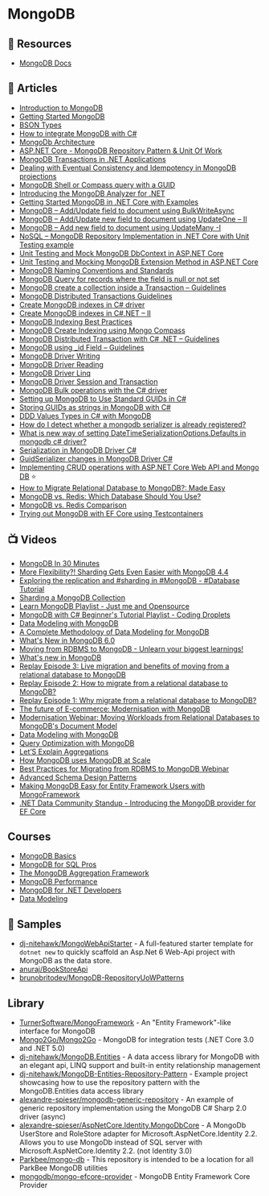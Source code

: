 # MongoDB

## 📘 Resources
- [MongoDB Docs](https://docs.mongodb.com/)

## 📕 Articles
- [Introduction to MongoDB](https://www.mongodb.com/docs/manual/introduction/)
- [Getting Started MongoDB](https://www.mongodb.com/docs/manual/tutorial/getting-started/)
- [BSON Types](https://www.mongodb.com/docs/manual/reference/bson-types/)
- [How to integrate MongoDB with C#](https://www.code4it.dev/blog/mongodb-introduction-with-csharp)
- [MongoDb Architecture](http://horicky.blogspot.com/2012/04/mongodb-architecture.html)
- [ASP.NET Core - MongoDB Repository Pattern & Unit Of Work](https://www.brunobrito.net.br/aspnet-core-mongodb-unit-of-work/)
- [MongoDB Transactions in .NET Applications](https://exceptionnotfound.net/transactions-in-mongodb-for-net/)
- [Dealing with Eventual Consistency and Idempotency in MongoDB projections](https://event-driven.io/en/dealing_with_eventual_consistency_and_idempotency_in_mongodb_projections/)
- [MongoDB Shell or Compass query with a GUID](https://blog.georgekosmidis.net/2021/11/29/mongodb-shell-or-compass-query-with-a-guid/)
- [Introducing the MongoDB Analyzer for .NET](https://www.mongodb.com/developer/article/introducing-mongodb-analyzer-dotnet/)
- [Getting Started MongoDB in .NET Core with Examples](https://www.thecodebuzz.com/mongodb-c-driver-net-core-examples-getting-started/)
- [MongoDB – Add/Update field to document using BulkWriteAsync](https://www.thecodebuzz.com/mongodb-add-update-field-to-document-bulkwriteasync-asynchronous/)
- [MongoDB – Add/Update new field to document using UpdateOne – II](https://www.thecodebuzz.com/mongodb-add-update-field-to-document-in-mongodb-collection/)
- [MongoDB – Add new field to document using UpdateMany -I](https://www.thecodebuzz.com/mongodb-add-new-field-every-document-in-mongodb-collection/)
- [NoSQL – MongoDB Repository Implementation in .NET Core with Unit Testing example](https://www.thecodebuzz.com/mongodb-repository-implementation-unit-testing-net-core-example/)
- [Unit Testing and Mock MongoDB DbContext in ASP.NET Core](https://www.thecodebuzz.com/unit-testing-mocking-dbcontext-mongo-db-asp-net-core/)
- [Unit Testing and Mocking MongoDB Extension Method in ASP.NET Core](https://www.thecodebuzz.com/mongodb-driver-mocking-unit-testing-iasynccursor-async-method-part1/)
- [MongoDB Naming Conventions and Standards](https://www.thecodebuzz.com/mongo-db-naming-conventions-standards-guidelines/)
- [MongoDB Query for records where the field is null or not set](https://www.thecodebuzz.com/mongodb-query-field-is-null-or-not-set-mongo-shell-compass/)
- [MongoDB create a collection inside a Transaction – Guidelines](https://www.thecodebuzz.com/mongodb-create-a-collection-inside-a-transaction-create-index/)
- [MongoDB Distributed Transactions Guidelines](https://www.thecodebuzz.com/mongodb-distributed-transactions-guidelines/)
- [Create MongoDB indexes in C# driver](https://www.thecodebuzz.com/mongodb-unique-index-compound-index-csharp-driver/)
- [Create MongoDB indexes in C#.NET – II](https://www.thecodebuzz.com/create-mongodb-indexes-csharp-net/)
- [MongoDB Indexing Best Practices](https://www.thecodebuzz.com/mongodb-indexes-performance-guidelines-and-best-practices/)
- [MongoDB Create Indexing using Mongo Compass](https://www.thecodebuzz.com/mongodb-create-indexes-mongo-compass-ui/)
- [MongoDB Distributed Transaction with C# .NET – Guidelines](https://www.thecodebuzz.com/mongodb-distributed-transaction-acid-csharp-driver-aspnetcore/)
- [MongoDB using _id Field – Guidelines](https://www.thecodebuzz.com/mongodb-id-field-security-best-practices-guidelines/)
- [MongoDB Driver Writing](https://mongodb.github.io/mongo-csharp-driver/2.7/reference/driver/crud/writing/)
- [MongoDB Driver Reading](https://mongodb.github.io/mongo-csharp-driver/2.7/reference/driver/crud/reading/)
- [MongoDB Driver Linq](https://mongodb.github.io/mongo-csharp-driver/2.7/reference/driver/crud/linq/)
- [MongoDB Driver Session and Transaction](https://mongodb.github.io/mongo-csharp-driver/2.7/reference/driver/crud/sessions_and_transactions/)
- [MongoDB Bulk operations with the C# driver](https://fgambarino.com/c-sharp-mongo-bulk-write/)
- [Setting up MongoDB to Use Standard GUIDs in C#](https://kevsoft.net/2022/02/18/setting-up-mongodb-to-use-standard-guids-in-csharp.html)
- [Storing GUIDs as strings in MongoDB with C#](https://kevsoft.net/2020/06/25/storing-guids-as-strings-in-mongodb-with-csharp.html)
- [DDD Values Types in C# with MongoDB](https://kevsoft.net/2022/01/03/ddd-values-types-in-csharp-with-mongodb.html)
- [How do I detect whether a mongodb serializer is already registered?](https://stackoverflow.com/questions/21386347/how-do-i-detect-whether-a-mongodb-serializer-is-already-registered)
- [What is new way of setting DateTimeSerializationOptions.Defaults in mongodb c# driver?](https://stackoverflow.com/questions/16185262/what-is-new-way-of-setting-datetimeserializationoptions-defaults-in-mongodb-c-sh)
- [Serialization in MongoDB Driver C#](http://mongodb.github.io/mongo-csharp-driver/2.18/reference/bson/serialization/)
- [GuidSerializer changes in MongoDB Driver C# ](http://mongodb.github.io/mongo-csharp-driver/2.18/reference/bson/guidserialization/serializerchanges/guidserializerchanges/)
- [Implementing CRUD operations with ASP.NET Core Web API and Mongo DB](https://dotnetthoughts.net/implementing-crud-operations-with-webapi-and-mongodb/) ⭐
- [How to Migrate Relational Database to MongoDB?: Made Easy](https://hevodata.com/learn/relational-database-to-mongodb/)
- [MongoDB vs. Redis: Which Database Should You Use?](https://www.integrate.io/blog/mongodb-vs-redis/)
- [MongoDB vs. Redis Comparison](https://www.mongodb.com/compare/mongodb-vs-redis)
- [Trying out MongoDB with EF Core using Testcontainers](https://devblogs.microsoft.com/dotnet/efcore-mongodb/)

## 📺 Videos
- [MongoDB In 30 Minutes](https://www.youtube.com/watch?v=pWbMrx5rVBE)
- [More Flexibility?! Sharding Gets Even Easier with MongoDB 4.4](https://www.youtube.com/watch?v=wGgMnJQunEc)
- [Exploring the replication and #sharding in #MongoDB - #Database Tutorial](https://www.youtube.com/watch?v=oH-gQ4JdXQc)
- [Sharding a MongoDB Collection](https://www.youtube.com/watch?v=Rwg26U0Zs1o)
- [Learn MongoDB Playlist - Just me and Opensource](https://www.youtube.com/playlist?list=PL34sAs7_26wPvZJqUJhjyNtm7UedWR8Ps)
- [MongoDB with C# Beginner's Tutorial Playlist - Coding Droplets](https://www.youtube.com/playlist?list=PLzewa6pjbr3JgaEaUDXWXm_bgjtQPjzFE)
- [Data Modeling with MongoDB](https://www.youtube.com/watch?v=3GHZd0zv170)
- [A Complete Methodology of Data Modeling for MongoDB](https://www.youtube.com/watch?v=DUCvYbcgGsQ)
- [What's New in MongoDB 6.0](https://www.youtube.com/watch?v=ShDocHg32kU)
- [Moving from RDBMS to MongoDB - Unlearn your biggest learnings!](https://www.youtube.com/watch?v=XTAZ3m_hqWs)
- [What's new in MongoDB](https://www.mongodb.com/presentations/what-s-new-in-mongo-db-english)
- [Replay Episode 3: Live migration and benefits of moving from a relational database to MongoDB](https://www.mongodb.com/presentations/replay-episode-3-live-migration-and-benefits-of-migration)
- [Replay Episode 2: How to migrate from a relational database to MongoDB?](https://www.mongodb.com/presentations/replay-episode-2-how-to-migrate-from-a-relational-database-to-mongodb)
- [Replay Episode 1: Why migrate from a relational database to MongoDB?](https://www.mongodb.com/presentations/replay-episode-1-why-migrate-from-a-relational-database-to-mongodb)
- [The future of E-commerce: Modernisation with MongoDB](https://www.mongodb.com/presentations/the-future-of-e-commerce-modernisation-with-mongodb)
- [Modernisation Webinar: Moving Workloads from Relational Databases to MongoDB's Document Model](https://www.mongodb.com/presentation/modernisation-webinar-english)
- [Data Modeling with MongoDB](https://www.mongodb.com/presentation/data-modelling-with-mongodb)
- [Query Optimization with MongoDB](https://www.mongodb.com/presentation/query-optimisation-with-mongodb)
- [Let’S Explain Aggregations](https://www.mongodb.com/presentations/lets-explain-aggregations-amer)
- [How MongoDB uses MongoDB at Scale](https://www.mongodb.com/presentations/how-mongodb-uses-mongodb-at-scale)
- [Best Practices for Migrating from RDBMS to MongoDB Webinar](https://www.mongodb.com/presentations/migrating-from-rdbms-to-mongodb-webinar-hk)
- [Advanced Schema Design Patterns](https://www.youtube.com/watch?v=bxw1AkH2aM4)
- [Making MongoDB Easy for Entity Framework Users with MongoFramework](https://www.youtube.com/watch?v=qsFyJSCz50Q)
- [.NET Data Community Standup - Introducing the MongoDB provider for EF Core](https://www.youtube.com/watch?v=Zat-ferrjro)

## Courses
- [MongoDB Basics](https://university.mongodb.com/courses/M001/about)
- [MongoDB for SQL Pros](https://university.mongodb.com/courses/M100/about)
- [The MongoDB Aggregation Framework](https://university.mongodb.com/courses/M121/about)
- [MongoDB Performance](https://university.mongodb.com/courses/M201/about)
- [MongoDB for .NET Developers](https://university.mongodb.com/courses/M220N/about)
- [Data Modeling](https://university.mongodb.com/courses/M320/about)

## 🚀 Samples
- [dj-nitehawk/MongoWebApiStarter](https://github.com/dj-nitehawk/MongoWebApiStarter) - A full-featured starter template for `dotnet new` to quickly scaffold an Asp.Net 6 Web-Api project with MongoDB as the data store.
- [anuraj/BookStoreApi](https://github.com/anuraj/BookStoreApi)
- [brunobritodev/MongoDB-RepositoryUoWPatterns](https://github.com/brunobritodev/MongoDB-RepositoryUoWPatterns)

## Library
- [TurnerSoftware/MongoFramework](https://github.com/TurnerSoftware/MongoFramework) - An "Entity Framework"-like interface for MongoDB
- [Mongo2Go/Mongo2Go](https://github.com/Mongo2Go/Mongo2Go) - MongoDB for integration tests (.NET Core 3.0 and .NET 5.0)
- [dj-nitehawk/MongoDB.Entities](https://github.com/dj-nitehawk/MongoDB.Entities) - A data access library for MongoDB with an elegant api, LINQ support and built-in entity relationship management
- [dj-nitehawk/MongoDB-Entities-Repository-Pattern](https://github.com/dj-nitehawk/MongoDB-Entities-Repository-Pattern) - Example project showcasing how to use the repository pattern with the MongoDB.Entities data access library
- [alexandre-spieser/mongodb-generic-repository](https://github.com/alexandre-spieser/mongodb-generic-repository) - An example of generic repository implementation using the MongoDB C# Sharp 2.0 driver (async)
- [alexandre-spieser/AspNetCore.Identity.MongoDbCore](https://github.com/alexandre-spieser/AspNetCore.Identity.MongoDbCore) - A MongoDb UserStore and RoleStore adapter for Microsoft.AspNetCore.Identity 2.2. Allows you to use MongoDb instead of SQL server with Microsoft.AspNetCore.Identity 2.2. (not Identity 3.0)
- [Parkbee/mongo-db](https://github.com/Parkbee/mongo-db) - This repository is intended to be a location for all ParkBee MongoDB utilities
- [mongodb/mongo-efcore-provider](https://github.com/mongodb/mongo-efcore-provider) - MongoDB Entity Framework Core Provider